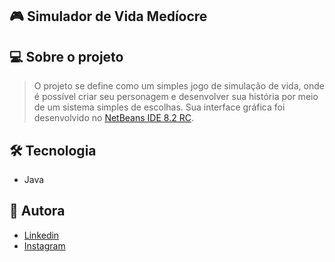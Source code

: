 ## :video_game: Simulador de Vida Medíocre

## 💻 Sobre o projeto

> O projeto se define como um simples jogo de simulação de vida, onde é possível criar seu personagem e desenvolver sua história por meio de um sistema simples de escolhas.
> Sua interface gráfica foi desenvolvido no [NetBeans IDE 8.2 RC](https://netbeans.org/).

## 🛠 Tecnologia

- Java

## 🤖 Autora
- [Linkedin](https://www.linkedin.com/in/bkkater/)
- [Instagram](https://www.instagram.com/bkkater/)
